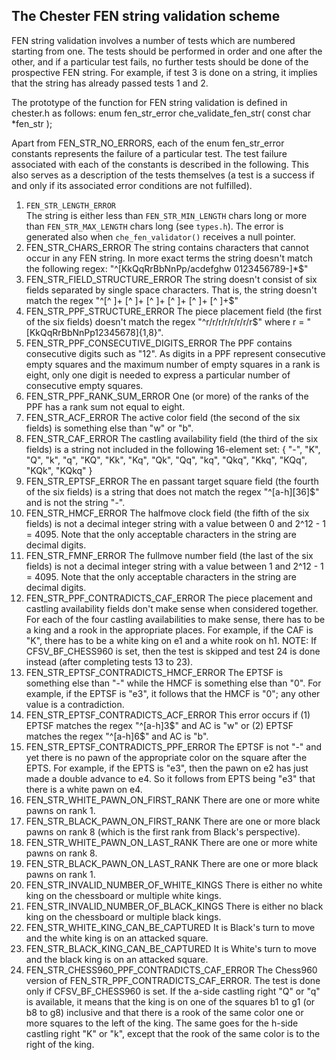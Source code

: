 ## The Chester FEN string validation scheme

FEN string validation involves a number of tests which are numbered starting from one. The tests should be performed in order and one after the other, and if a particular test fails, no further tests should be done of the prospective FEN string. For example, if test 3 is done on a string, it implies that the string has already passed tests 1 and 2.

The prototype of the function for FEN string validation is defined in chester.h as follows:
enum fen_str_error che_validate_fen_str( const char *fen_str );

Apart from FEN_STR_NO_ERRORS, each of the enum fen_str_error constants represents the failure of a particular test. The test failure associated with each of the constants is described in the following. This also serves as a description of the tests themselves (a test is a success if and only if its associated error conditions are not fulfilled).

1.  `FEN_STR_LENGTH_ERROR`  
    The string is either less than `FEN_STR_MIN_LENGTH` chars long or more
    than `FEN_STR_MAX_LENGTH` chars long (see `types.h`). The error is generated
    also when `che_fen_validator()` receives a null pointer.
2.	FEN_STR_CHARS_ERROR
	The string contains characters that cannot occur in any FEN string.
	In more exact terms the string doesn't match the following regex:
	"^[KkQqRrBbNnPp/acdefghw 0123456789-]*$"
3.	FEN_STR_FIELD_STRUCTURE_ERROR
	The string doesn't consist of six fields separated by single space
	characters. That is, the string doesn't match the regex
	"^[^ ]+ [^ ]+ [^ ]+ [^ ]+ [^ ]+ [^ ]+$"
4.	FEN_STR_PPF_STRUCTURE_ERROR
	The piece placement field (the first of the six fields) doesn't match
	the regex "^r/r/r/r/r/r/r/r$" where r = "[KkQqRrBbNnPp12345678]{1,8}".
5.	FEN_STR_PPF_CONSECUTIVE_DIGITS_ERROR
	The PPF contains consecutive digits such as "12". As digits in a PPF
	represent consecutive empty squares and the maximum number of empty
	squares in a rank is eight, only one digit is needed to express a
	particular number of consecutive empty squares.
6.	FEN_STR_PPF_RANK_SUM_ERROR
	One (or more) of the ranks of the PPF has a rank sum not equal to eight.
7.	FEN_STR_ACF_ERROR
	The active color field (the second of the six fields) is something
	else than "w" or "b".
8.	FEN_STR_CAF_ERROR
	The castling availability field (the third of the six fields) is
	a string not included in the following 16-element set:
	{ "-", "K", "Q", "k", "q", "KQ", "Kk", "Kq", "Qk", "Qq", "kq",
	"Qkq", "Kkq", "KQq", "KQk", "KQkq" }
9.	FEN_STR_EPTSF_ERROR
	The en passant target square field (the fourth of the six fields) is
	a string that does not match the regex "^[a-h][36]$" and is not the
	string "-".
10.	FEN_STR_HMCF_ERROR
	The halfmove clock field (the fifth of the six fields) is not a
	decimal integer string with a value between 0 and 2^12 - 1 = 4095.
	Note that the only acceptable characters in the string are
	decimal digits.
11.	FEN_STR_FMNF_ERROR
	The fullmove number field (the last of the six fields) is not a
	decimal integer string with a value between 1 and 2^12 - 1 = 4095.
	Note that the only acceptable characters in the string are
	decimal digits.
12.	FEN_STR_PPF_CONTRADICTS_CAF_ERROR
	The piece placement and castling availability fields don't make
	sense when considered together. For each of the four castling
	availabilities to make sense, there has to be a king and a rook
	in the appropriate places. For example, if the CAF is "K", there
	has to be a white king on e1 and a white rook on h1. NOTE: If
	CFSV_BF_CHESS960 is set, then the test is skipped and test 24 is
	done instead (after completing tests 13 to 23).
13.	FEN_STR_EPTSF_CONTRADICTS_HMCF_ERROR
	The EPTSF is something else than "-" while the HMCF is something
	else than "0". For example, if the EPTSF is "e3", it follows that
	the HMCF is "0"; any other value is a contradiction.
14.	FEN_STR_EPTSF_CONTRADICTS_ACF_ERROR
	This error occurs if (1) EPTSF matches the regex "^[a-h]3$" and
	AC is "w" or (2) EPTSF matches the regex "^[a-h]6$" and AC is "b".
15.	FEN_STR_EPTSF_CONTRADICTS_PPF_ERROR
	The EPTSF is not "-" and yet there is no pawn of the appropriate
	color on the square after the EPTS. For example, if the EPTS is "e3",
	then the pawn on e2 has just made a double advance to e4. So it
	follows from EPTS being "e3" that there is a white pawn on e4.
16.	FEN_STR_WHITE_PAWN_ON_FIRST_RANK
	There are one or more white pawns on rank 1.
17.	FEN_STR_BLACK_PAWN_ON_FIRST_RANK
	There are one or more black pawns on rank 8 (which is the first rank
	from Black's perspective).
18.	FEN_STR_WHITE_PAWN_ON_LAST_RANK
	There are one or more white pawns on rank 8.
19.	FEN_STR_BLACK_PAWN_ON_LAST_RANK
	There are one or more black pawns on rank 1.
20.	FEN_STR_INVALID_NUMBER_OF_WHITE_KINGS
	There is either no white king on the chessboard or multiple white kings.
21.	FEN_STR_INVALID_NUMBER_OF_BLACK_KINGS
	There is either no black king on the chessboard or multiple black kings.
22.	FEN_STR_WHITE_KING_CAN_BE_CAPTURED
	It is Black's turn to move and the white king is on an attacked square.
23.	FEN_STR_BLACK_KING_CAN_BE_CAPTURED
	It is White's turn to move and the black king is on an attacked square.
24.	FEN_STR_CHESS960_PPF_CONTRADICTS_CAF_ERROR
    The Chess960 version of FEN_STR_PPF_CONTRADICTS_CAF_ERROR. The test is done
	only if CFSV_BF_CHESS960 is set. If the a-side castling right "Q" or "q"
	is available, it means that the king is on one of the squares b1 to g1
	(or b8 to g8) inclusive and that there is a rook of the same color one or
	more squares to the left of the king. The same goes for the h-side castling
	right "K" or "k", except that the rook of the same color is to the right of
	the king.
